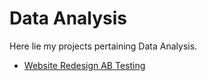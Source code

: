 # Data Analysis
Here lie my projects pertaining Data Analysis.

- [Website Redesign AB Testing](https://github.com/fnurrahmadi/data-portfolio/tree/main/Data%20Analysis/Website%20Redesign%20AB%20Testing)